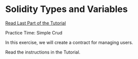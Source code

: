 # Solidity Types and Variables

[Read Last Part of the Tutorial](https://betterprogramming.pub/learn-solidity-variables-part-3-3b02ca71cf06)

Practice Time: Simple Crud

In this exercise, we will create a contract for managing users.

Read the instructions in the Tutorial.



